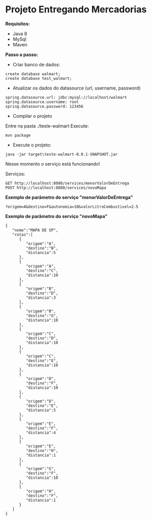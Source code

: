 Projeto Entregando Mercadorias
=============

**Requisitos:**
* Java 8
* MySql
* Maven

**Passo a passo:**

* Criar banco de dados:
```
create database walmart;
create database test_walmart;
```

* Atualizar os dados do datasource (url, username, password)
```
spring.datasource.url: jdbc:mysql://localhost/walmart
spring.datasource.username: root
spring.datasource.password: 123456
```

* Compilar o projeto

Entre na pasta ./teste-walmart 
Execute:
```
mvn package
```

* Execute o projeto:
```
java -jar target\teste-walmart-0.0.1-SNAPSHOT.jar
```

Nesse momento o serviço está funcionando!

Serviços:
```
GET http://localhost:8080/services/menorValorDeEntrega
POST http://localhost:8080/services/novoMapa
```

**Exemplo de parâmetro do serviço "menorValorDeEntrega"**
```
?origem=A&destino=F&autonomia=10&valorLitroCombustivel=2.5
```

**Exemplo de parâmetro do serviço "novoMapa"**
```
{
   "nome":"MAPA DE SP",
   "rotas":[
      {
         "origem":"A",
         "destino":"B",
         "distancia":5
      },
      {
         "origem":"A",
         "destino":"C",
         "distancia":10
      },
      {
         "origem":"B",
         "destino":"D",
         "distancia":3
      },
      {
         "origem":"B",
         "destino":"G",
         "distancia":10
      },
      {
         "origem":"C",
         "destino":"D",
         "distancia":10
      },
      {
         "origem":"C",
         "destino":"E",
         "distancia":10
      },
      {
         "origem":"D",
         "destino":"F",
         "distancia":10
      },
      {
         "origem":"D",
         "destino":"E",
         "distancia":5
      },
      {
         "origem":"E",
         "destino":"F",
         "distancia":4
      },
      {
         "origem":"E",
         "destino":"H",
         "distancia":1
      },
      {
         "origem":"G",
         "destino":"F",
         "distancia":10
      },
      {
         "origem":"H",
         "destino":"F",
         "distancia":1
      }
   ]
}
```


